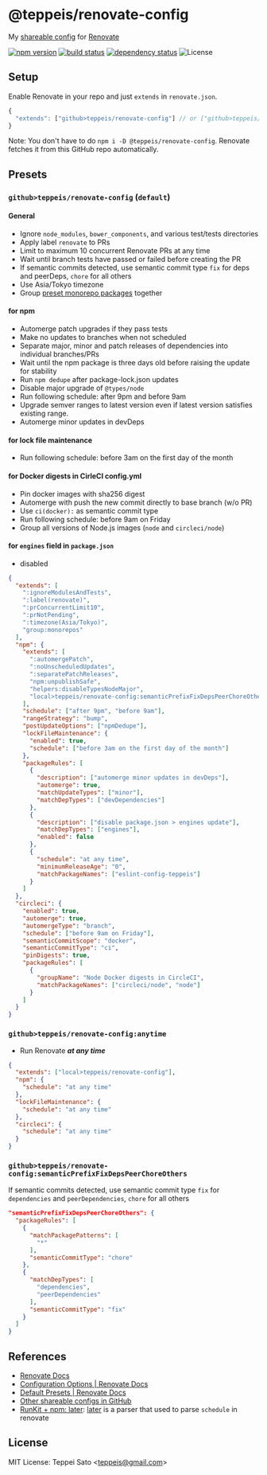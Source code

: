 # @teppeis/renovate-config

My [shareable config](https://renovatebot.com/docs/config-presets/) for [Renovate](https://renovatebot.com)

[![npm version][npm-image]][npm-url]
[![build status][ci-image]][ci-url]
[![dependency status][deps-image]][deps-url]
![License][license]

## Setup

Enable Renovate in your repo and just `extends` in `renovate.json`.

```js
{
  "extends": ["github>teppeis/renovate-config"] // or ["github>teppeis/renovate-config:anytime"]
}
```

Note: You don't have to do `npm i -D @teppeis/renovate-config`.
Renovate fetches it from this GitHub repo automatically.

## Presets

### `github>teppeis/renovate-config` (`default`)

#### General

- Ignore `node_modules`, `bower_components`, and various test/tests directories
- Apply label `renovate` to PRs
- Limit to maximum 10 concurrent Renovate PRs at any time
- Wait until branch tests have passed or failed before creating the PR
- If semantic commits detected, use semantic commit type `fix` for deps and peerDeps, `chore` for all others
- Use Asia/Tokyo timezone
- Group [preset monorepo packages](https://renovatebot.com/docs/presets-monorepo/) together

#### for npm

- Automerge patch upgrades if they pass tests
- Make no updates to branches when not scheduled
- Separate major, minor and patch releases of dependencies into individual branches/PRs
- Wait until the npm package is three days old before raising the update for stability
- Run `npm dedupe` after package-lock.json updates
- Disable major upgrade of `@types/node`
- Run following schedule: after 9pm and before 9am
- Upgrade semver ranges to latest version even if latest version satisfies existing range.
- Automerge minor updates in devDeps

#### for lock file maintenance

- Run following schedule: before 3am on the first day of the month

#### for Docker digests in CirleCI config.yml

- Pin docker images with sha256 digest
- Automerge with push the new commit directly to base branch (w/o PR)
- Use `ci(docker):` as semantic commit type
- Run following schedule: before 9am on Friday
- Group all versions of Node.js images (`node` and `circleci/node`)

#### for `engines` field in `package.json`

- disabled

```json
{
  "extends": [
    ":ignoreModulesAndTests",
    ":label(renovate)",
    ":prConcurrentLimit10",
    ":prNotPending",
    ":timezone(Asia/Tokyo)",
    "group:monorepos"
  ],
  "npm": {
    "extends": [
      ":automergePatch",
      ":noUnscheduledUpdates",
      ":separatePatchReleases",
      "npm:unpublishSafe",
      "helpers:disableTypesNodeMajor",
      "local>teppeis/renovate-config:semanticPrefixFixDepsPeerChoreOthers"
    ],
    "schedule": ["after 9pm", "before 9am"],
    "rangeStrategy": "bump",
    "postUpdateOptions": ["npmDedupe"],
    "lockFileMaintenance": {
      "enabled": true,
      "schedule": ["before 3am on the first day of the month"]
    },
    "packageRules": [
      {
        "description": ["automerge minor updates in devDeps"],
        "automerge": true,
        "matchUpdateTypes": ["minor"],
        "matchDepTypes": ["devDependencies"]
      },
      {
        "description": ["disable package.json > engines update"],
        "matchDepTypes": ["engines"],
        "enabled": false
      },
      {
        "schedule": "at any time",
        "minimumReleaseAge": "0",
        "matchPackageNames": ["eslint-config-teppeis"]
      }
    ]
  },
  "circleci": {
    "enabled": true,
    "automerge": true,
    "automergeType": "branch",
    "schedule": ["before 9am on Friday"],
    "semanticCommitScope": "docker",
    "semanticCommitType": "ci",
    "pinDigests": true,
    "packageRules": [
      {
        "groupName": "Node Docker digests in CircleCI",
        "matchPackageNames": ["circleci/node", "node"]
      }
    ]
  }
}
```

### `github>teppeis/renovate-config:anytime`

- Run Renovate **_at any time_**

```json
{
  "extends": ["local>teppeis/renovate-config"],
  "npm": {
    "schedule": "at any time"
  },
  "lockFileMaintenance": {
    "schedule": "at any time"
  },
  "circleci": {
    "schedule": "at any time"
  }
}
```

### `github>teppeis/renovate-config:semanticPrefixFixDepsPeerChoreOthers`

If semantic commits detected, use semantic commit type `fix` for `dependencies` and `peerDependencies`, `chore` for all others

```json
"semanticPrefixFixDepsPeerChoreOthers": {
  "packageRules": [
    {
      "matchPackagePatterns": [
        "*"
      ],
      "semanticCommitType": "chore"
    },
    {
      "matchDepTypes": [
        "dependencies",
        "peerDependencies"
      ],
      "semanticCommitType": "fix"
    }
  ]
}
```

## References

- [Renovate Docs](https://renovatebot.com/docs/)
- [Configuration Options \| Renovate Docs](https://renovatebot.com/docs/configuration-options/)
- [Default Presets \| Renovate Docs](https://renovatebot.com/docs/presets-default/)
- [Other shareable configs in GitHub](https://github.com/search?o=desc&q=%22renovate-config%22&s=stars&type=Repositories&utf8=%E2%9C%93)
- [RunKit \+ npm: later](https://npm.runkit.com/later): [later](https://www.npmjs.com/package/later) is a parser that used to parse `schedule` in renovate

## License

MIT License: Teppei Sato &lt;teppeis@gmail.com&gt;

[npm-image]: https://img.shields.io/npm/v/@teppeis/renovate-config.svg
[npm-url]: https://npmjs.org/package/@teppeis/renovate-config
[npm-downloads-image]: https://img.shields.io/npm/dm/@teppeis/renovate-config.svg
[ci-image]: https://github.com/teppeis/renovate-config/workflows/ci/badge.svg
[ci-url]: https://github.com/teppeis/renovate-config/actions?query=workflow%3Aci
[deps-image]: https://img.shields.io/david/teppeis/renovate-config.svg
[deps-url]: https://david-dm.org/teppeis/renovate-config
[node-version]: https://img.shields.io/badge/Node.js%20support-v6,v8,v9-brightgreen.svg
[coverage-image]: https://img.shields.io/coveralls/teppeis/renovate-config/master.svg
[coverage-url]: https://coveralls.io/github/teppeis/renovate-config?branch=master
[license]: https://img.shields.io/npm/l/@teppeis/renovate-config.svg
